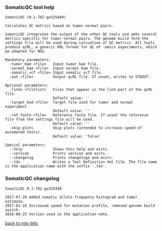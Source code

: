 ### SomaticQC tool help
	SomaticQC (0.1-782-ge325449)
	
	Calculates QC metrics based on tumor-normal pairs.
	
	SomaticQC integrates the output of the other QC tools and adds several metrics specific for tumor-normal pairs. The genome build form the settings file will be used during calcuation of QC metrics. All tools produce qcML, a generic XML format for QC of -omics experiments, which we adapted for NGS.
	
	Mandatory parameters:
	  -tumor_bam <file>   Input tumor bam file.
	  -normal_bam <file>  Input normal bam file.
	  -somatic_vcf <file> Input somatic vcf file.
	  -out <file>         Output qcML file. If unset, writes to STDOUT.
	
	Optional parameters:
	  -links <filelist>   Files that appear in the link part of the qcML file.
	                      Default value: ''
	  -target_bed <file>  Target file used for tumor and normal experiment.
	                      Default value: ''
	  -ref_fasta <file>   Reference fasta file. If unset the reference file from the settings file will be used.
	                      Default value: ''
	  -skip_plots         Skip plots (intended to increase speed of automated tests).
	                      Default value: 'false'
	
	Special parameters:
	  --help              Shows this help and exits.
	  --version           Prints version and exits.
	  --changelog         Prints changeloge and exits.
	  --tdx               Writes a Tool Definition Xml file. The file name is the application name with the suffix '.tdx'.
	
### SomaticQC changelog
	SomaticQC 0.1-782-ge325449
	
	2017-07-28 Added somatic allele frequency histogram and tumor estimate.
	2017-01-16 Increased speed for mutation profile, removed genome build switch.
	2016-08-25 Version used in the application note.
[back to ngs-bits](https://github.com/imgag/ngs-bits)